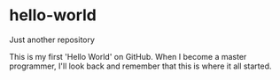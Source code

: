 # hello-world
Just another repository

This is my first 'Hello World' on GitHub.  When I become a master programmer, I'll look back and remember that this is where it all started.

